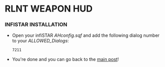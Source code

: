 # RLNT WEAPON HUD

### INFISTAR INSTALLATION

- Open your infiSTAR *AHconfig.sqf* and add the following dialog number to your *ALLOWED_Dialogs*:
	```
	7211
	```
- You're done and you can go back to the [main post][mainpost]!


[mainpost]: https://github.com/RLNT/RLNT_WeaponHUD#config "Go to source"
